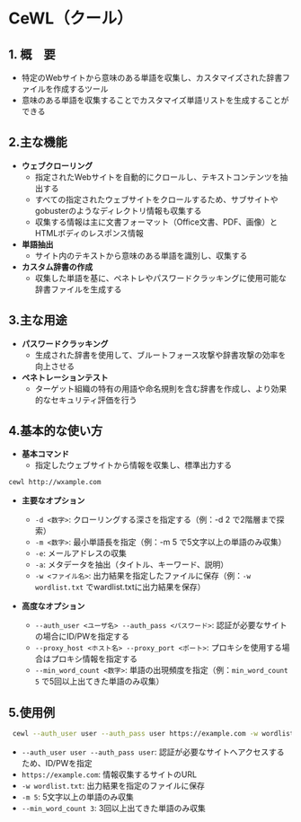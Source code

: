 # CeWL（クール）
## 1. 概　要
- 特定のWebサイトから意味のある単語を収集し、カスタマイズされた辞書ファイルを作成するツール
- 意味のある単語を収集することでカスタマイズ単語リストを生成することができる

## 2.主な機能
- **ウェブクローリング**
  - 指定されたWebサイトを自動的にクロールし、テキストコンテンツを抽出する
  - すべての指定されたウェブサイトをクロールするため、サブサイトやgobusterのようなディレクトリ情報も収集する
  - 収集する情報は主に文書フォーマット（Office文書、PDF、画像）とHTMLボディのレスポンス情報
- **単語抽出**
  - サイト内のテキストから意味のある単語を識別し、収集する
- **カスタム辞書の作成**
  - 収集した単語を基に、ペネトレやパスワードクラッキングに使用可能な辞書ファイルを生成する

## 3.主な用途
- **パスワードクラッキング**
  - 生成された辞書を使用して、ブルートフォース攻撃や辞書攻撃の効率を向上させる
- **ペネトレーションテスト**
  - ターゲット組織の特有の用語や命名規則を含む辞書を作成し、より効果的なセキュリティ評価を行う  

## 4.基本的な使い方
- **基本コマンド**
  - 指定したウェブサイトから情報を収集し、標準出力する
```bash
cewl http://wxample.com
```
  
- **主要なオプション**
  - `-d <数字>`: クローリングする深さを指定する（例：-d 2 で2階層まで探索）
  - `-m <数字>`: 最小単語長を指定（例：-m 5 で5文字以上の単語のみ収集）
  - `-e`: メールアドレスの収集
  - `-a`: メタデータを抽出（タイトル、キーワード、説明）
  - `-w <ファイル名>`: 出力結果を指定したファイルに保存（例：`-w wordlist.txt` でwardlist.txtに出力結果を保存） 
  
- **高度なオプション**
  - `--auth_user <ユーザ名> --auth_pass <パスワード>`: 認証が必要なサイトの場合にID/PWを指定する
  - `--proxy_host <ホスト名> --proxy_port <ポート>`: プロキシを使用する場合はプロキシ情報を指定する
  - `--min_word_count <数字>`: 単語の出現頻度を指定（例：`min_word_count 5` で5回以上出てきた単語のみ収集）

## 5.使用例
```bash
 cewl --auth_user user --auth_pass user https://example.com -w wordlist.txt -m 5 --min_word_count 3
 ```
 - `--auth_user user --auth_pass user`: 認証が必要なサイトへアクセスするため、ID/PWを指定
 - `https://example.com`: 情報収集するサイトのURL
 - `-w wordlist.txt`: 出力結果を指定のファイルに保存
 - `-m 5`: 5文字以上の単語のみ収集
 - `--min_word_count 3`: 3回以上出てきた単語のみ収集 
